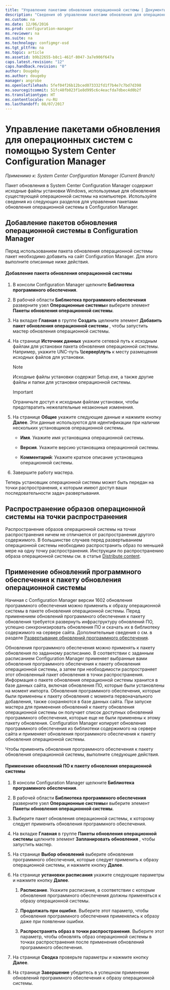 ```yaml
---
title: "Управление пакетами обновления операционной системы | Документы Майкрософт"
description: "Сведения об управлении пакетами обновления для операционных систем с помощью System Center Configuration Manager."
ms.custom: na
ms.date: 12/06/2016
ms.prod: configuration-manager
ms.reviewer: na
ms.suite: na
ms.technology: configmgr-osd
ms.tgt_pltfrm: na
ms.topic: article
ms.assetid: b9b22655-b8c1-461f-8047-3a7e906f647a
caps.latest.revision: "12"
caps.handback.revision: "0"
author: Dougeby
ms.author: dougeby
manager: angrobe
ms.openlocfilehash: 5fef04f26b12bced073332fd1f7b4e7c7bd7d398
ms.sourcegitcommit: 51fc48fb023f1e8d995c6c4eacfda7dbec4d0b2f
ms.translationtype: HT
ms.contentlocale: ru-RU
ms.lasthandoff: 08/07/2017
---
```

# <a name="manage-operating-system-upgrade-packages-with-system-center-configuration-manager"></a>Управление пакетами обновления для операционных систем с помощью System Center Configuration Manager

*Применимо к: System Center Configuration Manager (Current Branch)*

Пакет обновления в System Center Configuration Manager содержит исходные файлы установки Windows, используемые для обновления существующей операционной системы на компьютере. Используйте сведения из следующих разделов для управления пакетами обновления операционной системы в Configuration Manager.

##  <a name="BKMK_AddOSUpgradePkgs"></a> Добавление пакетов обновления операционной системы в Configuration Manager  
 Перед использованием пакета обновления операционной системы пакет необходимо добавить на сайт Configuration Manager. Для этого выполните описанные ниже действия.  

#### <a name="to-add-an-operating-system-upgrade-package"></a>Добавление пакета обновления операционной системы  

1.  В консоли Configuration Manager щелкните **Библиотека программного обеспечения**.  

2.  В рабочей области **Библиотека программного обеспечения** разверните узел **Операционные системы**и выберите элемент **Пакеты обновления операционной системы**.  

3.  На вкладке **Главная** в группе **Создать** щелкните элемент **Добавить пакет обновления операционной системы** , чтобы запустить мастер обновления операционной системы.  

4.  На странице **Источник данных** укажите сетевой путь к исходным файлам для установки пакета обновления операционной системы. Например, укажите UNC-путь **\\\сервер\путь** к месту размещения исходных файлов для установки.  

    > [!NOTE]  
    >  Исходные файлы установки содержат Setup.exe, а также другие файлы и папки для установки операционной системы.  

    > [!IMPORTANT]  
    >  Ограничьте доступ к исходным файлам установки, чтобы предотвратить нежелательные незаконные изменения.  

5.  На странице **Общие** укажите следующие данные и нажмите кнопку **Далее**. Эти данные используются для идентификации при наличии нескольких установщиков операционной системы.  

    -   **Имя**. Укажите имя установщика операционной системы.  

    -   **Версия**. Укажите версию установщика операционной системы.  

    -   **Комментарий**: Укажите краткое описание установщика операционной системы.  

6.  Завершите работу мастера.  

 Теперь установщик операционной системы может быть передан на точки распространения, к которым имеют доступ ваши последовательности задач развертывания.  

##  <a name="BKMK_DistributeBootImages"></a> Распространение образов операционной системы на точки распространения  
 Распространение образов операционной системы на точки распространения ничем не отличается от распространения другого содержимого. В большинстве случаев перед развертыванием операционной системы необходимо распространить образ по меньшей мере на одну точку распространения. Инструкции по распространению образа операционной системы см. в статье [Distribute content](../../core/servers/deploy/configure/deploy-and-manage-content.md#a-namebkmkdistributea-distribute-content).  

##  <a name="BKMK_OSUpgradePkgApplyUpdates"></a> Применение обновлений программного обеспечения к пакету обновления операционной системы  
 Начиная с Configuration Manager версии 1602 обновления программного обеспечения можно применить к образу операционной системы в пакете обновления операционной системы. Перед применением обновлений программного обеспечения к пакету обновления требуется развернуть инфраструктуру обновлений ПО, успешно синхронизировать обновления ПО и скачать их в библиотеку содержимого на сервере сайта. Дополнительные сведения о см. в разделе [Развертывание обновлений программного обеспечения](../../sum/deploy-use/deploy-software-updates.md).  

 Обновления программного обеспечения можно применять к пакету обновления по заданному расписанию. В соответствии с заданным расписанием Configuration Manager применяет выбранные вами обновления программного обеспечения к пакету обновления операционной системы, а затем при необходимости распространяет этот обновленный пакет обновления в точки распространения. Информация о пакете обновления операционной системы хранится в базе данных сайта, включая обновления ПО, которые были установлены на момент импорта. Обновления программного обеспечения, которые были применены к пакету обновления с момента первоначального добавления, также сохраняются в базе данных сайта. При запуске мастера для применения обновлений к пакету обновления операционной системы он получает список доступных обновлений программного обеспечения, которые еще не были применены к этому пакету обновления. Configuration Manager копирует обновления программного обеспечения из библиотеки содержимого на сервере сайта и применяет обновления программного обеспечения к пакету обновления операционной системы.  

 Чтобы применить обновления программного обеспечения к пакету обновления операционной системы, выполните следующие действия.  

#### <a name="to-apply-software-updates-to-an-operating-system-upgrade-package"></a>Применение обновлений ПО к пакету обновления операционной системы  

1.  В консоли Configuration Manager щелкните **Библиотека программного обеспечения**.  

2.  В рабочей области **Библиотека программного обеспечения** разверните узел **Операционные системы**и выберите элемент **Пакеты обновления операционной системы**.  

3.  Выберите пакет обновления операционной системы, к которому следует применить обновления программного обеспечения.  

4.  На вкладке **Главная** в группе **Пакеты обновления операционной системы** щелкните элемент **Запланировать обновления** , чтобы запустить мастер.  

5.  На странице **Выбор обновлений** выберите обновления программного обеспечения, которые следует применить к образу операционной системы, и нажмите кнопку **Далее**.  

6.  На странице **установки расписания** укажите следующие параметры и нажмите кнопку **Далее**.  

    1.  **Расписание**. Укажите расписание, в соответствии с которым обновления программного обеспечения должны применяться к образу операционной системы.  

    2.  **Продолжать при ошибке**. Выберите этот параметр, чтобы обновления программного обеспечения применялись к образу даже при появлении ошибки.  

    3.  **Распространять образ в точки распространения**. Выберите этот параметр, чтобы обновлять образ операционной системы в точках распространения после применения обновлений программного обеспечения.  

7.  На странице **Сводка** проверьте параметры и нажмите кнопку **Далее**.  

8.  На странице **Завершение** убедитесь в успешном применении обновлений программного обеспечения к образу операционной системы.  

